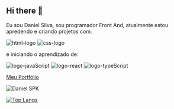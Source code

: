 ## Hi there 👋

Eu sou Daniel Silva, sou programador Front And, atualmente estou apredendo e criando projetos com:

<img src="https://img.shields.io/badge/HTML-239120?style=for-the-badge&logo=html5&logoColor=white" alt="html-logo"/>

<img src="https://img.shields.io/badge/CSS-239120?&style=for-the-badge&logo=css3&logoColor=white" alt="css-logo"/>

e iniciando o aprendizado de:

<img src="https://img.shields.io/badge/JavaScript-F7DF1E?style=for-the-badge&logo=javascript&logoColor=black" alt="logo-javaScript"/>

<img src="https://img.shields.io/badge/React-20232A?style=for-the-badge&logo=react&logoColor=61DAFB" alt="logo-react"/>

<img src="https://img.shields.io/badge/TypeScript-007ACC?style=for-the-badge&logo=typescript&logoColor=white" alt="logo-typeScript"/>


<br>

<a href="https://portfolio-spk4.netlify.app/">Meu Portfólio</a>

![Daniel SPK](https://github-readme-stats.vercel.app/api?username=Daniel-SPK&show=reviews,discussions_started,discussions_answered,prs_merged,prs_merged_percentage)

[![Top Langs](https://github-readme-stats.vercel.app/api/top-langs/?username=Daniel-spk)](https://github.com/anuraghazra/github-readme-stats)
